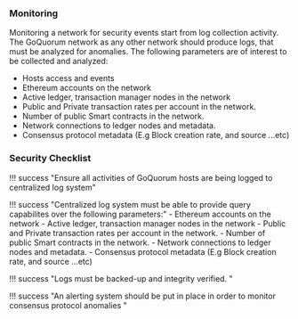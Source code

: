### Monitoring
Monitoring a network for security events start from log collection activity. The GoQuorum network as any other network should produce logs, that must be analyzed for anomalies.
The following parameters are of interest to be collected and analyzed:

 - Hosts access and events
 - Ethereum accounts on the network
 - Active ledger, transaction manager nodes in the network
 - Public and Private transaction rates per account in the network.
 - Number of public Smart contracts in the network.
 - Network connections to ledger nodes and metadata.
 - Consensus protocol metadata (E.g Block creation rate, and source ...etc)

### Security Checklist

!!! success "Ensure all activities of GoQuorum hosts are being logged to centralized log system"

!!! success "Centralized log system must be able to provide query capabilites over the following parameters:"
    - Ethereum accounts on the network
    - Active ledger, transaction manager nodes in the network
    - Public and Private transaction rates per account in the network.
    - Number of public Smart contracts in the network.
    - Network connections to ledger nodes and metadata.
    - Consensus protocol metadata (E.g Block creation rate, and source ...etc)

!!! success "Logs must be backed-up and integrity verified. "

!!! success "An alerting system should be put in place in order to monitor consensus protocol anomalies "

